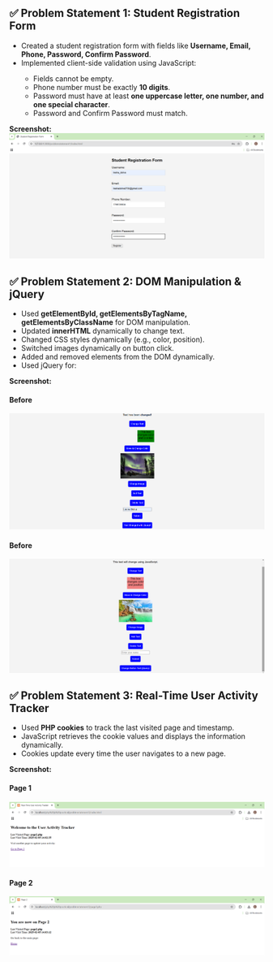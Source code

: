 <h2>✅ Problem Statement 1: Student Registration Form</h2>
        <ul>
            <li>Created a student registration form with fields like <b>Username, Email, Phone, Password, Confirm Password</b>.</li>
            <li>Implemented client-side validation using JavaScript:</li>
            <ul>
                <li>Fields cannot be empty.</li>
                <li>Phone number must be exactly <b>10 digits</b>.</li>
                <li>Password must have at least <b>one uppercase letter, one number, and one special character</b>.</li>
                <li>Password and Confirm Password must match.</li>
            </ul>
        </ul>
        <b>Screenshot:</b>
        <img src="./images/1.png" alt="Student Registration Form Screenshot">

<h2>✅ Problem Statement 2: DOM Manipulation & jQuery</h2>
        <ul>
            <li>Used <b>getElementById, getElementsByTagName, getElementsByClassName</b> for DOM manipulation.</li>
            <li>Updated <b>innerHTML</b> dynamically to change text.</li>
            <li>Changed CSS styles dynamically (e.g., color, position).</li>
            <li>Switched images dynamically on button click.</li>
            <li>Added and removed elements from the DOM dynamically.</li>
            <li>Used jQuery for:</li>
        </ul>
         <b>Screenshot:</b>
         <h4> Before</h4>
        <img src="./images/2.png" alt="DOM Manipulation Screenshot">
        <h4> Before</h4>
        <img src="./images/3.png" alt="DOM Manipulation Screenshot">

<h2>✅ Problem Statement 3: Real-Time User Activity Tracker</h2>
        <ul>
            <li>Used <b>PHP cookies</b> to track the last visited page and timestamp.</li>
            <li>JavaScript retrieves the cookie values and displays the information dynamically.</li>
            <li>Cookies update every time the user navigates to a new page.</li>
        </ul>
        <b>Screenshot:</b>
        <h4>Page 1</h4>
        <img src="./images/4.png" alt="User Activity Tracker Screenshot">
        <h4>Page 2</h4>
        <img src="./images/5.png" alt="User Activity Tracker Screenshot">